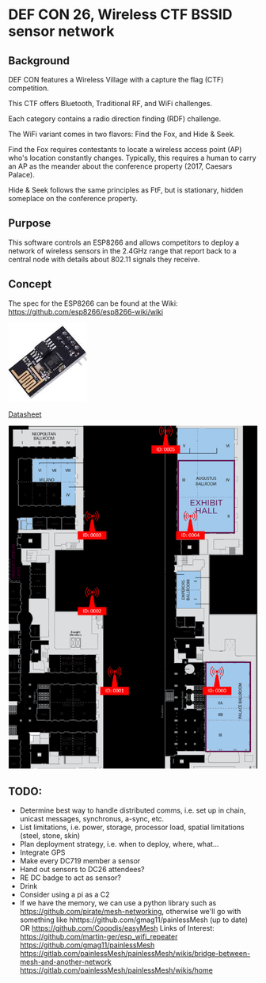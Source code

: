 # DEF CON 26, Wireless CTF BSSID sensor network

## Background

DEF CON features a Wireless Village with a capture the flag (CTF) 
competition. 

This CTF offers Bluetooth, Traditional RF, and WiFi challenges. 

Each category contains a radio direction finding (RDF) challenge.

The WiFi variant comes in two flavors: Find the Fox, and Hide & Seek.


Find the Fox requires contestants to locate a wireless access point (AP) 
who's location constantly changes. Typically, this requires a human to 
carry an AP as the meander about the conference property (2017, Caesars 
Palace).

Hide & Seek follows the same principles as FtF, but is stationary, 
hidden someplace on the conference property. 

## Purpose

This software controls an ESP8266 and allows competitors to deploy a 
network of wireless sensors in the 2.4GHz range that report back to a 
central node with details about 
802.11 signals they receive.

## Concept

The spec for the ESP8266 can be found at the Wiki: https://github.com/esp8266/esp8266-wiki/wiki

![picture](img/esp8266.jpg)

[Datasheet](https://nurdspace.nl/ESP8266)

![picture](img/map.png)

## TODO:

- Determine best way to handle distributed comms, i.e. set up in chain, unicast messages, synchronus, a-sync, etc.
- List limitations, i.e. power, storage, processor load, spatial limitations (steel, stone, skin)
- Plan deployment strategy, i.e. when to deploy, where, what...
- Integrate GPS
- Make every DC719 member a sensor
- Hand out sensors to DC26 attendees?
- RE DC badge to act as sensor?
- Drink
- Consider using a pi as a C2
- If we have the memory, we can use a python library such as https://github.com/pirate/mesh-networking, otherwise we'll go with something like hhttps://github.com/gmag11/painlessMesh (up to date) OR https://github.com/Coopdis/easyMesh
Links of Interest:
https://github.com/martin-ger/esp_wifi_repeater
https://github.com/gmag11/painlessMesh
https://gitlab.com/painlessMesh/painlessMesh/wikis/bridge-between-mesh-and-another-network
https://gitlab.com/painlessMesh/painlessMesh/wikis/home



